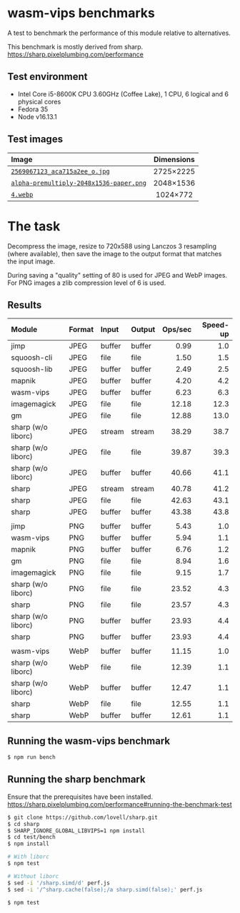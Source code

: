 # wasm-vips benchmarks

A test to benchmark the performance of this module relative to alternatives.

This benchmark is mostly derived from sharp.  
https://sharp.pixelplumbing.com/performance

## Test environment

* Intel Core i5-8600K CPU 3.60GHz (Coffee Lake), 1 CPU, 6 logical and 6 physical cores
* Fedora 35
* Node v16.13.1

## Test images

| Image                                                                                   | Dimensions |
| :-------------------------------------------------------------------------------------- | :--------: |
| [`2569067123_aca715a2ee_o.jpg`](images/2569067123_aca715a2ee_o.jpg)                     | 2725×2225  |
| [`alpha-premultiply-2048x1536-paper.png`](images/alpha-premultiply-2048x1536-paper.png) | 2048×1536  |
| [`4.webp`](images/4.webp)                                                               |  1024×772  |

# The task

Decompress the image, resize to 720x588 using Lanczos 3 resampling
(where available), then save the image to the output format that
matches the input image.

During saving a "quality" setting of 80 is used for JPEG and WebP
images. For PNG images a zlib compression level of 6 is used.

## Results

| Module             | Format | Input  | Output | Ops/sec | Speed-up |
| :----------------- | :----- | :----- | :----- | ------: | -------: |
| jimp               | JPEG   | buffer | buffer |    0.99 |      1.0 |
| squoosh-cli        | JPEG   | file   | file   |    1.50 |      1.5 |
| squoosh-lib        | JPEG   | buffer | buffer |    2.49 |      2.5 |
| mapnik             | JPEG   | buffer | buffer |    4.20 |      4.2 |
| wasm-vips          | JPEG   | buffer | buffer |    6.23 |      6.3 |
| imagemagick        | JPEG   | file   | file   |   12.18 |     12.3 |
| gm                 | JPEG   | file   | file   |   12.88 |     13.0 |
| sharp (w/o liborc) | JPEG   | stream | stream |   38.29 |     38.7 |
| sharp (w/o liborc) | JPEG   | file   | file   |   39.87 |     39.3 |
| sharp (w/o liborc) | JPEG   | buffer | buffer |   40.66 |     41.1 |
| sharp              | JPEG   | stream | stream |   40.78 |     41.2 |
| sharp              | JPEG   | file   | file   |   42.63 |     43.1 |
| sharp              | JPEG   | buffer | buffer |   43.38 |     43.8 |
|                    |        |        |        |         |          |
| jimp               | PNG    | buffer | buffer |    5.43 |      1.0 |
| wasm-vips          | PNG    | buffer | buffer |    5.94 |      1.1 |
| mapnik             | PNG    | buffer | buffer |    6.76 |      1.2 |
| gm                 | PNG    | file   | file   |    8.94 |      1.6 |
| imagemagick        | PNG    | file   | file   |    9.15 |      1.7 |
| sharp (w/o liborc) | PNG    | file   | file   |   23.52 |      4.3 |
| sharp              | PNG    | file   | file   |   23.57 |      4.3 |
| sharp (w/o liborc) | PNG    | buffer | buffer |   23.93 |      4.4 |
| sharp              | PNG    | buffer | buffer |   23.93 |      4.4 |
|                    |        |        |        |         |          |
| wasm-vips          | WebP   | buffer | buffer |   11.15 |      1.0 |
| sharp (w/o liborc) | WebP   | file   | file   |   12.39 |      1.1 |
| sharp (w/o liborc) | WebP   | buffer | buffer |   12.47 |      1.1 |
| sharp              | WebP   | file   | file   |   12.55 |      1.1 |
| sharp              | WebP   | buffer | buffer |   12.61 |      1.1 |

## Running the wasm-vips benchmark

```bash
$ npm run bench
```

## Running the sharp benchmark

Ensure that the prerequisites have been installed.  
https://sharp.pixelplumbing.com/performance#running-the-benchmark-test

```bash
$ git clone https://github.com/lovell/sharp.git
$ cd sharp
$ SHARP_IGNORE_GLOBAL_LIBVIPS=1 npm install
$ cd test/bench
$ npm install

# With liborc
$ npm test

# Without liborc
$ sed -i '/sharp.simd/d' perf.js
$ sed -i '/^sharp.cache(false);/a sharp.simd(false);' perf.js

$ npm test
```
